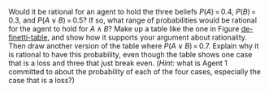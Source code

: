 

Would it be rational for an agent to hold the three beliefs
$P(A) {{\,=\,}}{0.4}$, $P(B) {{\,=\,}}{0.3}$, and
$P(A \lor B) {{\,=\,}}{0.5}$? If so, what range of probabilities would
be rational for the agent to hold for $A \land B$? Make up a table like
the one in Figure <a class="insideBookFigRef" target="_blank" href="https://aimacode.github.io/aima-exercises/figures/de-finetti-table.png">de-finetti-table</a>, and show how it
supports your argument about rationality. Then draw another version of
the table where $P(A \lor B)
{{\,=\,}}{0.7}$. Explain why it is rational to have this probability,
even though the table shows one case that is a loss and three that just
break even. (<i>Hint:</i> what is Agent 1 committed to about the
probability of each of the four cases, especially the case that is a
loss?)
